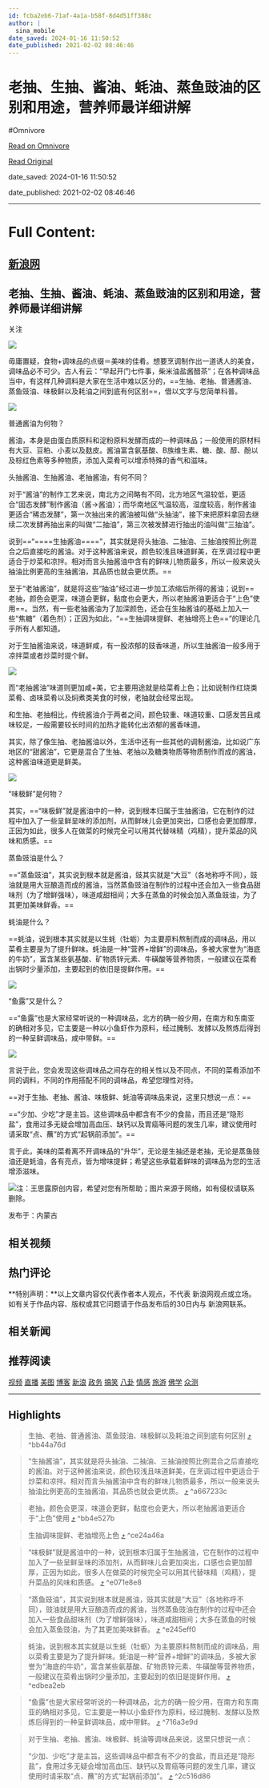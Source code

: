 ```yaml
---
id: fcba2eb6-71af-4a1a-b58f-8d4d51ff388c
author: |
  sina_mobile
date_saved: 2024-01-16 11:50:52
date_published: 2021-02-02 08:46:46
---
```


# 老抽、生抽、酱油、蚝油、蒸鱼豉油的区别和用途，营养师最详细讲解
#Omnivore

[Read on Omnivore](https://omnivore.app/me/-18d132ed450)

[Read Original](https://k.sina.cn/article_3101525961_b8dd87c901900vl87.html)

date_saved: 2024-01-16 11:50:52

date_published: 2021-02-02 08:46:46

--- 

# Full Content: 

[](https://sina.cn/?vt=4&pos=11&cid=56264 "手机新浪网") 

## [ 新浪网](https://k.sina.cn/ "新浪网") 

[](https://sina.cn/Index/nav "网站导航") [ ](https://my.sina.cn/) 

##  老抽、生抽、酱油、蚝油、蒸鱼豉油的区别和用途，营养师最详细讲解

 关注

![](https://proxy-prod.omnivore-image-cache.app/0x0,s6iCgP8RPqmowGnRxvTGP4pmmQibOLRDy0EsYP2c2MG0/http://k.sinaimg.cn/n/sinakd10117/660/w550h110/20201126/bd54-kentcvx6065228.png/w700d1q75cms.jpg)

毋庸置疑，食物+调味品的点缀＝美味的佳肴。想要烹调制作出一道诱人的美食，调味品必不可少。古人有云：“早起开门七件事，柴米油盐酱醋茶”；在各种调味品当中，有这样几种调料是大家在生活中难以区分的，==生抽、老抽、普通酱油、蒸鱼豉油、味极鲜以及耗油之间到底有何区别==，借以文字与您简单科普。

![](https://proxy-prod.omnivore-image-cache.app/0x0,swxxrbAmw9KZd0NB_UIRH0hVJP211SX8YFQQfBrxlh8Y/http://k.sinaimg.cn/n/sinakd202122s/200/w1080h720/20210202/b85e-kiksqxi0408841.jpg/w700d1q75cms.jpg)

普通酱油为何物？

酱油，本身是由蛋白质原料和淀粉原料发酵而成的一种调味品；一般使用的原材料有大豆、豆粕、小麦以及麸皮。酱油富含氨基酸、B族维生素、糖、酸、醇、酚以及棕红色素等多种物质，添加入菜肴可以增添特殊的香气和滋味。

头抽酱油、生抽酱油、老抽酱油，有何不同？

对于“酱油”的制作工艺来说，南北方之间略有不同，北方地区气温较低，更适合“固态发酵”制作酱油（酱→酱油）；而华南地区气温较高，湿度较高，制作酱油更适合“稀态发酵”，第一次抽出来的酱油被叫做“头抽油”，接下来把原料拿回去继续二次发酵再抽出来的叫做“二抽油”，第三次被发酵进行抽出的油叫做“三抽油”。

说到==“====生抽酱油====”，其实就是将头抽油、二抽油、三抽油按照比例混合之后直接吃的酱油。对于这种酱油来说，颜色较浅且味道鲜美，在烹调过程中更适合于炒菜和凉拌。相对而言头抽酱油中含有的鲜味儿物质最多，所以一般来说头抽油比例更高的生抽酱油，其品质也就会更优质。==

至于“老抽酱油”，就是将这些“抽油”经过进一步加工浓缩后所得的酱油；说到==老抽，颜色会更深，味道会更鲜，黏度也会更大，所以老抽酱油更适合于“上色”使用==。当然，有一些老抽酱油为了加深颜色，还会在生抽酱油的基础上加入一些“焦糖”（着色剂）；正因为如此，“==生抽调味提鲜、老抽增亮上色==”的理论几乎所有人都知道。

对于生抽酱油来说，味道鲜咸，有一股浓郁的豉香味道，所以生抽酱油一般多用于凉拌菜或者炒菜时提个鲜。

![](https://proxy-prod.omnivore-image-cache.app/0x0,seiVGFdklIAXAteaROMYz2_BuVqOJLuJzyVRvqOMfqDc/http://k.sinaimg.cn/n/sinakd202122s/309/w703h406/20210202/f5b7-kiksqxi0408842.png/w700d1q75cms.jpg)

而“老抽酱油”味道则更加咸+美，它主要用途就是给菜肴上色；比如说制作红烧类菜肴、卤味菜肴以及焖煮类美食的时候，老抽就会经常出现。

和生抽、老抽相比，传统酱油介于两者之间，颜色较重、味道较重、口感发苦且咸味较足，一般需要较长时间的加热才能转化出浓郁的酱香味道。

其实，除了像生抽、老抽酱油以外，生活中还有一些其他的调制酱油，比如说广东地区的“甜酱油”，它更是混合了生抽、老抽以及糖类物质等物质制作而成的酱油，这种酱油味道更是鲜美。

![](https://proxy-prod.omnivore-image-cache.app/0x0,sXF8AtFzh5-5ZTPoyyqAmoepfkrt1Tq-EJQiTzdAixvM/http://k.sinaimg.cn/n/sinakd202122s/181/w489h492/20210202/ccf5-kiksqxi0408990.jpg/w700d1q75cms.jpg)

“味极鲜”是何物？

其实，==“味极鲜”就是酱油中的一种，说到根本归属于生抽酱油，它在制作的过程中加入了一些呈鲜呈味的添加剂，从而鲜味儿会更加突出，口感也会更加醇厚，正因为如此，很多人在做菜的时候完全可以用其代替味精（鸡精），提升菜品的风味和质感。==

蒸鱼豉油是什么？

==“蒸鱼豉油”，其实说到根本就是酱油，豉其实就是“大豆”（各地称呼不同），豉油就是用大豆酿造而成的酱油，当然蒸鱼豉油在制作的过程中还会加入一些食品甜味剂（为了增鲜强味），味道咸甜相间；大多在蒸鱼的时候会加入蒸鱼豉油，为了其更加美味鲜香。==

蚝油是什么？

==蚝油，说到根本其实就是以生蚝（牡蛎）为主要原料熬制而成的调味品，用以菜肴主要是为了提升鲜味。蚝油是一种“营养+增鲜”的调味品，多被大家誉为“海底的牛奶”，富含某些氨基酸、矿物质锌元素、牛磺酸等营养物质，一般建议在菜肴出锅时少量添加，主要起到的依旧是提鲜作用。==

![](https://proxy-prod.omnivore-image-cache.app/0x0,sO56jTQXFOMFVdL3v8fNcotDrRAOSlMaQTUWa7Pr4Lbc/http://k.sinaimg.cn/n/sinakd202122s/387/w750h437/20210202/2932-kiksqxi0408992.jpg/w700d1q75cms.jpg)

“鱼露”又是什么？

==“鱼露”也是大家经常听说的一种调味品，北方的确一般少用，在南方和东南亚的确相对多见，它主要是一种以小鱼虾作为原料，经过腌制、发酵以及熬炼后得到的一种呈鲜调味品，咸中带鲜。==

![](https://proxy-prod.omnivore-image-cache.app/0x0,sYqFe4yomqCbl9gxPMjH9p7aiSrU-sN64Frr_FXdwDv0/http://k.sinaimg.cn/n/sinakd202122s/0/w400h400/20210202/3caf-kiksqxi0409151.jpg/w700d1q75cms.jpg)

言说于此，您会发现这些调味品之间存在的相关性以及不同点，不同的菜肴添加不同的调料，不同的作用搭配不同的调味品，希望您理性对待。

==对于生抽、老抽、酱油、味极鲜、蚝油等调味品来说，这里只想说一点：==

==“少加、少吃”才是主旨。这些调味品中都含有不少的食盐，而且还是“隐形盐”，食用过多无疑会增加高血压、缺钙以及胃癌等问题的发生几率，建议使用时请采取“点、蘸”的方式“起锅前添加”。==

言于此，美味的菜肴离不开调味品的“升华”，无论是生抽还是老抽，无论是蒸鱼豉油还是蚝油，各有亮点，皆为增味提鲜；希望这些承载着鲜味的调味品为您的生活增添滋味。

![](https://proxy-prod.omnivore-image-cache.app/0x0,sVh0bsgOq6fgFIy74Mg8xV9DD4I7W00O1ytvLhcXhe68/http://k.sinaimg.cn/n/sinakd202122s/299/w1080h1619/20210202/0be0-kiksqxi0409152.jpg/w700d1q75cms.jpg)注：王思露原创内容，希望对您有所帮助；图片来源于网络，如有侵权请联系删除。

发布于：内蒙古

## 相关视频

## 热门评论

**特别声明：**以上文章内容仅代表作者本人观点，不代表 新浪网观点或立场。如有关于作品内容、版权或其它问题请于作品发布后的30日内与 新浪网联系。 

## 相关新闻

## 推荐阅读

[视频](http://video.sina.cn/?vt=4 "视频") [直播](http://bn.sina.cn/?vt=4 "直播") [美图](http://photo.sina.cn/?vt=4 "美图") [博客](http://blog.sina.cn/?vt=4 "博客") [ 新浪](http://k.sina.cn/?vt=4 "新浪") [政务](http://gov.sina.cn/?vt=4 "政务") [搞笑](http://joke.sina.cn/?vt=4 "搞笑") [八卦](http://ent.sina.cn/star/index.d.html?vt=4 "八卦") [情感](http://eladies.sina.cn/feel?vt=4 "情感") [旅游](http://travel.sina.cn/?vt=4 "旅游") [佛学](http://fo.sina.cn/?vt=4 "佛学") [众测](http://zhongce.sina.com.cn/?vt=4 "众测") 

---

## Highlights

> 生抽、老抽、普通酱油、蒸鱼豉油、味极鲜以及耗油之间到底有何区别 [⤴️](https://omnivore.app/me/-18d132ed450#bb44a76d-4120-4c30-aded-a3c879fcda65)  ^bb44a76d

> “生抽酱油”，其实就是将头抽油、二抽油、三抽油按照比例混合之后直接吃的酱油。对于这种酱油来说，颜色较浅且味道鲜美，在烹调过程中更适合于炒菜和凉拌。相对而言头抽酱油中含有的鲜味儿物质最多，所以一般来说头抽油比例更高的生抽酱油，其品质也就会更优质。 [⤴️](https://omnivore.app/me/-18d132ed450#a667233c-8b55-4807-b43e-3bd6b650d319)  ^a667233c

> 老抽，颜色会更深，味道会更鲜，黏度也会更大，所以老抽酱油更适合于“上色”使用 [⤴️](https://omnivore.app/me/-18d132ed450#bb4e527b-284d-40f2-8f8a-c12c5a5bb5a2)  ^bb4e527b

> 生抽调味提鲜、老抽增亮上色 [⤴️](https://omnivore.app/me/-18d132ed450#ce24a46a-2588-4766-baf0-baa8e49fb499)  ^ce24a46a

> “味极鲜”就是酱油中的一种，说到根本归属于生抽酱油，它在制作的过程中加入了一些呈鲜呈味的添加剂，从而鲜味儿会更加突出，口感也会更加醇厚，正因为如此，很多人在做菜的时候完全可以用其代替味精（鸡精），提升菜品的风味和质感。 [⤴️](https://omnivore.app/me/-18d132ed450#e071e8e8-4a6c-4bf1-a860-2c71084dd16f)  ^e071e8e8

> “蒸鱼豉油”，其实说到根本就是酱油，豉其实就是“大豆”（各地称呼不同），豉油就是用大豆酿造而成的酱油，当然蒸鱼豉油在制作的过程中还会加入一些食品甜味剂（为了增鲜强味），味道咸甜相间；大多在蒸鱼的时候会加入蒸鱼豉油，为了其更加美味鲜香。 [⤴️](https://omnivore.app/me/-18d132ed450#e245eff0-2dc4-41b4-9043-6c60d65b0deb)  ^e245eff0

> 蚝油，说到根本其实就是以生蚝（牡蛎）为主要原料熬制而成的调味品，用以菜肴主要是为了提升鲜味。蚝油是一种“营养+增鲜”的调味品，多被大家誉为“海底的牛奶”，富含某些氨基酸、矿物质锌元素、牛磺酸等营养物质，一般建议在菜肴出锅时少量添加，主要起到的依旧是提鲜作用。 [⤴️](https://omnivore.app/me/-18d132ed450#edbea2eb-937a-4a16-b039-0bc5f90cb668)  ^edbea2eb

> “鱼露”也是大家经常听说的一种调味品，北方的确一般少用，在南方和东南亚的确相对多见，它主要是一种以小鱼虾作为原料，经过腌制、发酵以及熬炼后得到的一种呈鲜调味品，咸中带鲜。 [⤴️](https://omnivore.app/me/-18d132ed450#716a3e9d-406c-45dc-a1fb-ca1a59efa362)  ^716a3e9d

> 对于生抽、老抽、酱油、味极鲜、蚝油等调味品来说，这里只想说一点：
> 
> “少加、少吃”才是主旨。这些调味品中都含有不少的食盐，而且还是“隐形盐”，食用过多无疑会增加高血压、缺钙以及胃癌等问题的发生几率，建议使用时请采取“点、蘸”的方式“起锅前添加”。 [⤴️](https://omnivore.app/me/-18d132ed450#2c516d86-ff2c-446c-8199-33a9e32dc160)  ^2c516d86

